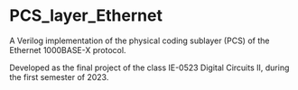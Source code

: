 # PCS_layer_Ethernet
A Verilog implementation of the physical coding sublayer (PCS) of the Ethernet 1000BASE-X protocol. 

Developed as the final project of the class IE-0523 Digital Circuits II, during the first semester of 2023. 
